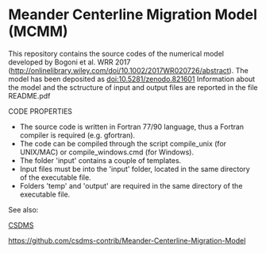 # Meander Centerline Migration Model (MCMM)
This repository contains the source codes of the numerical model developed by Bogoni et al. WRR 2017 (http://onlinelibrary.wiley.com/doi/10.1002/2017WR020726/abstract).
The model has been deposited as [doi:10.5281/zenodo.821601](doi:10.5281/zenodo.821601)
Information about the model and the sctructure of input and output files are reported in the file README.pdf


CODE PROPERTIES
* The source code is written in Fortran 77/90 language, thus a Fortran compiler is required (e.g. gfortran).
* The code can be compiled through the script compile_unix (for UNIX/MAC) or compile_windows.cmd (for Windows).
* The folder 'input' contains a couple of templates.
* Input files must be into the 'input' folder, located in the same directory of the executable file.
* Folders 'temp' and 'output' are required in the same directory of the executable file.

See also:

[CSDMS](http://csdms.colorado.edu/wiki/Model:Meander_Centerline_Migration_Model)

https://github.com/csdms-contrib/Meander-Centerline-Migration-Model


